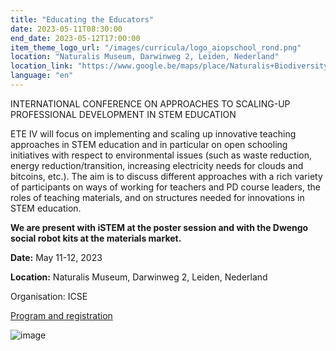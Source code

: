 ```yaml
---
title: "Educating the Educators"
date: 2023-05-11T08:30:00
end_date: 2023-05-12T17:00:00
item_theme_logo_url: "/images/curricula/logo_aiopschool_rond.png"
location: "Naturalis Museum, Darwinweg 2, Leiden, Nederland"
location_link: "https://www.google.be/maps/place/Naturalis+Biodiversity+Center/@52.1646484,4.4708888,17z/data=!3m1!4b1!4m6!3m5!1s0x47c5c6e4307ef775:0x9da2151bc2b5b290!8m2!3d52.1646451!4d4.4730775!16zL20vMDhqZ243"
language: "en"
---
```

INTERNATIONAL CONFERENCE ON APPROACHES TO SCALING-UP PROFESSIONAL DEVELOPMENT IN STEM EDUCATION

ETE IV will focus on implementing and scaling up innovative teaching approaches in STEM education and in particular on open schooling initiatives 
with respect to environmental issues (such as waste reduction, energy reduction/transition, increasing electricity needs for clouds and bitcoins, etc.). 
The aim is to discuss different approaches with a rich variety of participants on ways of working for teachers and PD course leaders, the roles of teaching 
materials, and on structures needed for innovations in STEM education.

**We are present with iSTEM at the poster session and with the Dwengo social robot kits at the materials market.** 

**Date:** May 11-12, 2023

**Location:** Naturalis Museum, Darwinweg 2, Leiden, Nederland

Organisation: ICSE

[Program and registration](https://icse.eu/educating-the-educators/)

![image](https://user-images.githubusercontent.com/48352335/220718764-35c29860-26bf-4017-b880-35d75ee91d98.png)
